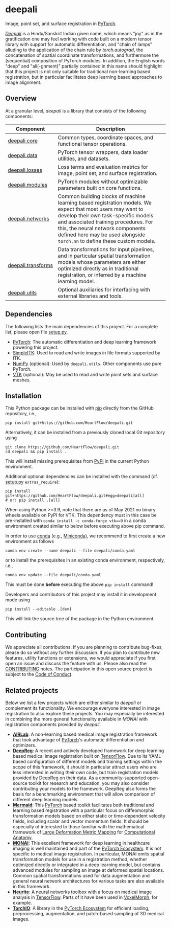 # deepali

Image, point set, and surface registration in [PyTorch].

*[Deepali](https://en.wikipedia.org/wiki/Deepali)* is a Hindu/Sanskrit Indian given name, which means "joy" as in the gratification one may feel working with code built on a modern tensor library with support for automatic differentiation, and "chain of lamps" alluding to the application of the chain rule by *torch.autograd*, the concatenation of spatial coordinate transformations, and furthermore the (sequential) composition of PyTorch modules. In addition, the English words "deep" and "ali(-gnment)" partially contained in this name should highlight that this project is not only suitable for traditional non-learning based registration, but in particular facilitates deep learning based approaches to image alignment.


## Overview

At a granular level, *deepali* is a library that consists of the following components:

| **Component**  | **Description** |
| -------------- | --------------- |
| [deepali.core] | Common types, coordinate spaces, and functional tensor operations. |
| [deepali.data] | PyTorch tensor wrappers, data loader utilities, and datasets. |
| [deepali.losses] | Loss terms and evaluation metrics for image, point set, and surface registration. |
| [deepali.modules] | PyTorch modules without optimizable parameters built on core functions. |
| [deepali.networks] | Common building blocks of machine learning based registration models. We expect that most users may want to develop their own task-specific models and associated training procedures. For this, the neural network components defined here may be used alongside ``torch.nn`` to define these custom models. |
| [deepali.transforms] | Data transformations for input pipelines, and in particular spatial transformation models whose parameters are either optimized directly as in traditional registration, or inferred by a machine learning model. |
| [deepali.utils] | Optional auxiliaries for interfacing with external libraries and tools. |


[deepali.core]: deepali/core/
[deepali.data]: deepali/data/
[deepali.losses]: deepali/losses/
[deepali.modules]: deepali/modules/
[deepali.networks]: deepali/networks/
[deepali.transforms]: deepali/transforms/
[deepali.utils]: deepali/utils/


## Dependencies

The following lists the main dependencies of this project. For a complete list, please open file [setup.py](setup.py).

- [PyTorch]: The automatic differentiation and deep learning framework powering this project.
- [SimpleITK]: Used to read and write images in file formats supported by ITK.
- [NumPy] (optional): Used by ``deepali.utils``. Other components use pure PyTorch.
- [VTK] (optional): May be used to read and write point sets and surface meshes.

## Installation

This Python package can be installed with [pip] directly from the GitHub repository, i.e.,

```
pip install git+https://github.com/HeartFlow/deepali.git
```

Alternatively, it can be installed from a previously cloned local Git repository using

```
git clone https://github.com/HeartFlow/deepali.git
cd deepali && pip install .
```

This will install missing prerequisites from [PyPI] in the current Python environment.

Additional optional dependencies can be installed with the command (cf. [setup.py](setup.py) `extras_require`):

```
pip install git+https://github.com/HeartFlow/deepali.git#egg=deepali[all]
# or: pip install .[all]
```

When using Python >=3.9, note that there are as of May 2021 no binary wheels available on PyPI for VTK. This dependency must in this case be pre-installed with `conda install -c conda-forge vtk==9` in a conda environment created similar to below before executing above pip command.

In order to use [conda] (e.g., [Miniconda]), we recommend to first create a new environment as follows

```
conda env create --name deepali --file deepali/conda.yaml
```

or to install the prerequisites in an existing conda environment, respectively, i.e.,

```
conda env update --file deepali/conda.yaml
```

This must be done **before** executing the above `pip install` command!

Developers and contributors of this project may install it in development mode using

```
pip install --editable .[dev]
```

This will link the source tree of the package in the Python environment.


[conda]: https://docs.conda.io/en/latest/
[pip]: https://pip.pypa.io/en/stable/
[PyPI]: https://pypi.org/
[Miniconda]: https://docs.conda.io/en/latest/miniconda.html


## Contributing

We appreciate all contributions. If you are planning to contribute bug-fixes, please do so without any further discussion. If you plan to contribute new features, utility functions or extensions, we would appreciate if you first open an issue and discuss the feature with us. Please also read the [CONTRIBUTING](CONTRIBUTING.md) notes. The participation in this open source project is subject to the [Code of Conduct](CODE_OF_CONDUCT.md).


## Related projects

Below we list a few projects which are either similar to *deepali* or complement its functionality. We encourage everyone interested in image registration to also explore these projects. You may especially be interested in combining the more general functionality available in *MONAI* with registration components provided by *deepali*.

- **[AIRLab]**: A non-learning based medical image registration framework that took advantage of [PyTorch]'s automatic differentiation and optimizers.
- **[DeepReg]**: A recent and actively developed framework for deep learning based medical image registration built on [TensorFlow]. Due to its YAML based configuration of different models and training settings within the scope of this framework, it should in particular attract users who are less interested in writing their own code, but train registration models provided by DeepReg on their data. As a community-supported open-source toolkit for research and education, you may also consider contributing your models to the framework. DeepReg also forms the basis for a benchmarking environment that will allow comparison of different deep learning models.
- **[Mermaid]**: This [PyTorch] based toolkit facilitates both traditional and learning based registration with a particular focus on diffeomorphic transformation models based on either static or time-dependent velocity fields, including scalar and vector momentum fields. It should be especially of interested to those familiar with the mathematical framework of [Large Deformation Metric Mapping] for [Computational Anatomy].
- **[MONAI]**: This excellent framework for deep learning in healthcare imaging is well maintained and part of the [PyTorch Ecosystem]. It is not specific to medical image registration. In particular, MONAI omits spatial transformation models for use in a registration method, whether optimized directly or integrated in a deep learning model, but contains advanced modules for sampling an image at deformed spatial locations. Common spatial transformations used for data augmentation and general neural network architectures for various tasks are also available in this framework.
- **[Neurite]**: A neural networks toolbox with a focus on medical image analysis in [TensorFlow]. Parts of it have been used in [VoxelMorph], for example.
- **[TorchIO]**: A library in the [PyTorch Ecosystem] for efficient loading, preprocessing, augmentation, and patch-based sampling of 3D medical images.


[AIRLab]: https://github.com/airlab-unibas/airlab
[DeepReg]: https://github.com/DeepRegNet/DeepReg
[Mermaid]: https://github.com/uncbiag/mermaid
[MONAI]: https://github.com/Project-MONAI/MONAI
[Neurite]: https://github.com/adalca/neurite
[NumPy]: https://numpy.org/
[PyTorch]: https://pytorch.org/
[PyTorch Ecosystem]: https://pytorch.org/ecosystem/
[SimpleITK]: https://simpleitk.org/
[TensorFlow]: https://www.tensorflow.org/
[TorchIO]: https://torchio.readthedocs.io/
[VoxelMorph]: https://github.com/voxelmorph/voxelmorph
[VTK]: https://vtk.org/

[Computational Anatomy]: https://en.wikipedia.org/wiki/Computational_anatomy
[Large Deformation Metric Mapping]: https://en.wikipedia.org/wiki/Large_deformation_diffeomorphic_metric_mapping